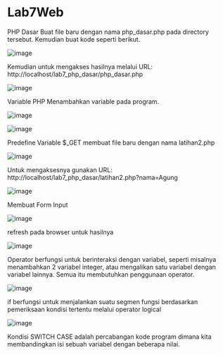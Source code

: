 # Lab7Web

PHP Dasar
Buat file baru dengan nama php_dasar.php pada directory tersebut. Kemudian buat kode seperti berikut.

![image](https://user-images.githubusercontent.com/81528179/117697792-16093600-b1ed-11eb-939f-a755bbf80818.png)

Kemudian untuk mengakses hasilnya melalui 
URL: http://localhost/lab7_php_dasar/php_dasar.php

![image](https://user-images.githubusercontent.com/81528179/117697814-1e617100-b1ed-11eb-9491-4cafc5f7c496.png)

Variable PHP
Menambahkan variable pada program.

![image](https://user-images.githubusercontent.com/81528179/117697934-47820180-b1ed-11eb-8de8-26747dcf5df7.png)


![image](https://user-images.githubusercontent.com/81528179/117697960-523c9680-b1ed-11eb-8ca7-8c1d61b57d37.png)

 Predefine Variable $_GET
 membuat file baru dengan nama latihan2.php
 
 ![image](https://user-images.githubusercontent.com/81528179/117698166-9b8ce600-b1ed-11eb-96a8-56bcc89f2410.png)
 
 Untuk mengaksesnya gunakan 
 URL: http://localhost/lab7_php_dasar/latihan2.php?nama=Agung

![image](https://user-images.githubusercontent.com/81528179/117698192-a3e52100-b1ed-11eb-9b4e-92354e3a26b1.png)


Membuat Form Input

![image](https://user-images.githubusercontent.com/81528179/117698431-ed357080-b1ed-11eb-8881-76651e980f69.png)

refresh pada browser untuk hasilnya

![image](https://user-images.githubusercontent.com/81528179/117698557-0e965c80-b1ee-11eb-84ff-fbc215443b7a.png)

Operator berfungsi untuk berinteraksi dengan variabel, seperti misalnya menambahkan 2 variabel integer, atau mengalikan satu variabel dengan variabel lainnya. Semua itu membutuhkan penggunaan operator.

![image](https://user-images.githubusercontent.com/81528179/117698933-7482e400-b1ee-11eb-84cd-e86f5fa3311d.png)

 if  berfungsi untuk menjalankan suatu segmen fungsi berdasarkan pemeriksaan kondisi tertentu melalui operator logical
 
 ![image](https://user-images.githubusercontent.com/81528179/117699327-e9561e00-b1ee-11eb-8ace-8a8ab9cc9810.png)
 
 Kondisi SWITCH CASE adalah percabangan kode program dimana kita membandingkan isi sebuah variabel dengan beberapa nilai.



